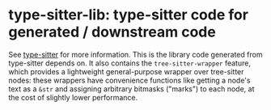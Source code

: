 # type-sitter-lib: type-sitter code for generated / downstream code

See [type-sitter](https://github.com/Jakobeha/type-sitter#readme) for more information. This is the library code generated from type-sitter depends on. It also contains the `tree-sitter-wrapper` feature, which provides a lightweight general-purpose wrapper over tree-sitter nodes: these wrappers have convenience functions like getting a node's text as a `&str` and assigning arbitrary bitmasks ("marks") to each node, at the cost of slightly lower performance.